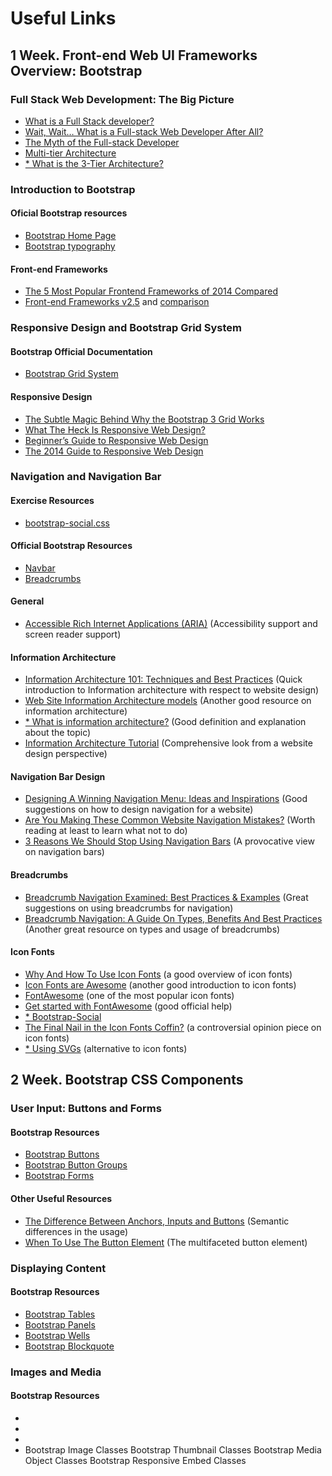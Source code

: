 # Useful Links

## 1 Week. Front-end Web UI Frameworks Overview: Bootstrap

### Full Stack Web Development: The Big Picture
* [What is a Full Stack developer?](http://www.laurencegellert.com/2012/08/what-is-a-full-stack-developer/)
* [Wait, Wait… What is a Full-stack Web Developer After All?](http://edward-designer.com/web/full-stack-web-developer/)
* [The Myth of the Full-stack Developer](http://andyshora.com/full-stack-developers.html)
* [Multi-tier Architecture](https://en.wikipedia.org/wiki/Multitier_architecture)
* [* What is the 3-Tier Architecture?](http://www.tonymarston.net/php-mysql/3-tier-architecture.html)

### Introduction to Bootstrap
#### Oficial Bootstrap resources
* [Bootstrap Home Page](http://getbootstrap.com/)
* [Bootstrap typography](http://getbootstrap.com/css/#type)

#### Front-end Frameworks
* [The 5 Most Popular Frontend Frameworks of 2014 Compared](http://www.sitepoint.com/5-most-popular-frontend-frameworks-compared/)
* [Front-end Frameworks v2.5](http://usablica.github.io/front-end-frameworks/) and [comparison](http://usablica.github.io/front-end-frameworks/compare.html)

### Responsive Design and Bootstrap Grid System
#### Bootstrap Official Documentation
* [Bootstrap Grid System](http://getbootstrap.com/css/#grid)

#### Responsive Design
* [The Subtle Magic Behind Why the Bootstrap 3 Grid Works](http://www.helloerik.com/the-subtle-magic-behind-why-the-bootstrap-3-grid-works)
* [What The Heck Is Responsive Web Design?](http://johnpolacek.github.io/scrolldeck.js/decks/responsive/)
* [Beginner’s Guide to Responsive Web Design](http://blog.teamtreehouse.com/beginners-guide-to-responsive-web-design)
* [The 2014 Guide to Responsive Web Design](http://blog.teamtreehouse.com/modern-field-guide-responsive-web-design)


### Navigation and Navigation Bar
#### Exercise Resources
* [bootstrap-social.css](https://d396qusza40orc.cloudfront.net/phoenixassets/web-frameworks/bootstrap-social.css)

#### Official Bootstrap Resources
* [Navbar](http://getbootstrap.com/components/#navbar)
* [Breadcrumbs](http://getbootstrap.com/components/#breadcrumbs)

#### General
* [Accessible Rich Internet Applications (ARIA)](https://developer.mozilla.org/en-US/docs/Web/Accessibility/ARIA) (Accessibility support and screen reader support)

#### Information Architecture
* [Information Architecture 101: Techniques and Best Practices](http://sixrevisions.com/usabilityaccessibility/information-architecture-101-techniques-and-best-practices/) (Quick introduction to Information architecture with respect to website design)
* [Web Site Information Architecture models](https://webdesignfromscratch.com/website-architecture/ia-models/) (Another good resource on information architecture)
* [* What is information architecture?](http://www.steptwo.com.au/papers/kmc_whatisinfoarch/) (Good definition and explanation about the topic)
* [Information Architecture Tutorial](http://www.webmonkey.com/2010/02/Information_Architecture_Tutorial/) (Comprehensive look from a website design perspective)

#### Navigation Bar Design
* [Designing A Winning Navigation Menu: Ideas and Inspirations](http://www.hongkiat.com/blog/navigation-design-ideas-inspiration/) (Good suggestions on how to design navigation for a website)
* [Are You Making These Common Website Navigation Mistakes?](https://blog.kissmetrics.com/common-website-navigation-mistakes/) (Worth reading at least to learn what not to do)
* [3 Reasons We Should Stop Using Navigation Bars](http://www.webdesignerdepot.com/2014/01/3-reasons-we-should-stop-using-navigation-bars/) (A provocative view on navigation bars)

#### Breadcrumbs
* [Breadcrumb Navigation Examined: Best Practices & Examples](http://www.hongkiat.com/blog/breadcrumb-navigation-examined-best-practices-examples/)  (Great suggestions on using breadcrumbs for navigation)
* [Breadcrumb Navigation: A Guide On Types, Benefits And Best Practices](http://blog.woorank.com/2014/11/breadcrumb-navigation-guide/) (Another great resource on types and usage of breadcrumbs)

#### Icon Fonts
* [Why And How To Use Icon Fonts](http://vanseodesign.com/web-design/icon-fonts/) (a good overview of icon fonts)
* [Icon Fonts are Awesome](https://css-tricks.com/examples/IconFont/) (another good introduction to icon fonts)
* [FontAwesome](https://fortawesome.github.io/Font-Awesome/) (one of the most popular icon fonts)
* [Get started with FontAwesome](https://fortawesome.github.io/Font-Awesome/get-started/) (good official help)
* [* Bootstrap-Social](http://lipis.github.io/bootstrap-social/)
* [The Final Nail in the Icon Fonts Coffin?](http://www.sitepoint.com/final-nail-icon-fonts-coffin/) (a controversial opinion piece on icon fonts)
* [* Using SVGs](http://gomakethings.com/using-svgs/) (alternative to icon fonts)

## 2 Week. Bootstrap CSS Components

### User Input: Buttons and Forms

#### Bootstrap Resources

* [Bootstrap Buttons](http://getbootstrap.com/css/#buttons)
* [Bootstrap Button Groups](http://getbootstrap.com/components/#btn-groups)
* [Bootstrap Forms](http://getbootstrap.com/css/#forms)

#### Other Useful Resources
* [The Difference Between Anchors, Inputs and Buttons](https://davidwalsh.name/html5-buttons) (Semantic differences in the usage)
* [When To Use The Button Element](https://css-tricks.com/use-button-element/) (The multifaceted button element)

### Displaying Content

#### Bootstrap Resources

* [Bootstrap Tables](http://getbootstrap.com/css/#tables)
* [Bootstrap Panels](http://getbootstrap.com/components/#panels)
* [Bootstrap Wells](http://getbootstrap.com/components/#wells)
* [Bootstrap Blockquote](http://getbootstrap.com/css/#type-blockquotes)

### Images and Media

#### Bootstrap Resources

* []()
* []()
* []()
* []()
Bootstrap Image Classes
Bootstrap Thumbnail Classes
Bootstrap Media Object Classes
Bootstrap Responsive Embed Classes
